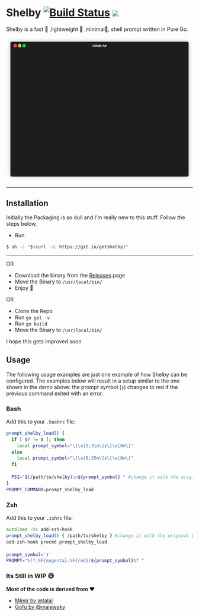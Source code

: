 # Shelby [![Build Status](https://travis-ci.org/athul/shelby.svg?branch=master)](https://travis-ci.org/athul/shelby) ![](https://github.com/athul/shelby/workflows/StarBoy/badge.svg)

Shelby is a fast :rocket: ,lightweight 💨 ,minimal🧸, shell prompt written in Pure Go. 

![](/shelby.gif)

-----
## Installation
Initially the Packaging is so dull and I'm really new to this stuff. Follow the steps below,
- Run
```bash
$ sh -c "$(curl -sL https://git.io/getshelby)"	
```
----
OR
- Download the binary from the [Releases](https://github.com/athul/shelby/releases) page
- Move the Binary to `/usr/local/bin/`
- Enjoy :tada:

OR

- Clone the Repo
- Run `go get -v`
- Run `go build`
- Move the Binary to `/usr/local/bin/`

I hope this gets improved soon
## Usage

The following usage examples are just one example of how Shelby can be
configured. The examples below will result in a setup similar to the one shown
in the demo above: the prompt symbol (`❯`) changes to red if the previous
command exited with an error.

### Bash

Add this to your `.bashrc` file:

```bash
prompt_shelby_load() {
  if [ $? != 0 ]; then
    local prompt_symbol="\[\e[0;31m\]❯\[\e[0m\]"
  else
    local prompt_symbol="\[\e[0;35m\]❯\[\e[0m\]"
  fi

  PS1="$(/path/to/shelby)\n${prompt_symbol} " #change it with the original path
}
PROMPT_COMMAND=prompt_shelby_load
```

### Zsh

Add this to your `.zshrc` file:

```zsh
autoload -Uz add-zsh-hook
prompt_shelby_load() { /path/to/shelby } #change it with the original path
add-zsh-hook precmd prompt_shelby_load

prompt_symbol='❯'
PROMPT="%(?.%F{magenta}.%F{red})${prompt_symbol}%f "
```

### Its Still in WIP :sweat_smile:

**Most of the code is derived from** :heart:
- [Mímir by @talal](https://github.com/talal/mimir)
- [Gofu by @majewsky](https://github.com/majewsky/gofu#prettyprompt)
